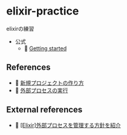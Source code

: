 # elixir-practice

elixirの練習  

* 公式
    * 📖 [Getting started](https://elixir-lang.org/getting-started/introduction.html)  

## References

* 📄 [新規プロジェクトの作り方](./docs/new-project.md)  
* 📄 [外部プロセスの実行](./docs/run-external-process.md)

## External references

* 📄 [[Elixir]外部プロセスを管理する方針を紹介](https://qiita.com/hisaway/items/ea80b50fef410a2e5432)
